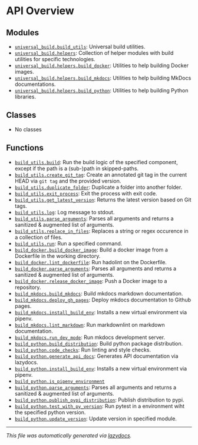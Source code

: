 <!-- markdownlint-disable -->

# API Overview

## Modules

- [`universal_build.build_utils`](./universal_build.build_utils.md#module-universal_buildbuild_utils): Universal build utilities.
- [`universal_build.helpers`](./universal_build.helpers.md#module-universal_buildhelpers): Collection of helper modules with build utilities for specific technologies.
- [`universal_build.helpers.build_docker`](./universal_build.helpers.build_docker.md#module-universal_buildhelpersbuild_docker): Utilities to help building Docker images.
- [`universal_build.helpers.build_mkdocs`](./universal_build.helpers.build_mkdocs.md#module-universal_buildhelpersbuild_mkdocs): Utilities to help building MkDocs documentations.
- [`universal_build.helpers.build_python`](./universal_build.helpers.build_python.md#module-universal_buildhelpersbuild_python): Utilities to help building Python libraries.

## Classes

- No classes

## Functions

- [`build_utils.build`](./universal_build.build_utils.md#function-build): Run the build logic of the specified component, except if the path is a (sub-)path in skipped-paths.
- [`build_utils.create_git_tag`](./universal_build.build_utils.md#function-create_git_tag): Create an annotated git tag in the current HEAD via `git tag` and the provided version.
- [`build_utils.duplicate_folder`](./universal_build.build_utils.md#function-duplicate_folder): Duplicate a folder into another folder.
- [`build_utils.exit_process`](./universal_build.build_utils.md#function-exit_process): Exit the process with exit code.
- [`build_utils.get_latest_version`](./universal_build.build_utils.md#function-get_latest_version): Returns the latest version based on Git tags.
- [`build_utils.log`](./universal_build.build_utils.md#function-log): Log message to stdout.
- [`build_utils.parse_arguments`](./universal_build.build_utils.md#function-parse_arguments): Parses all arguments and returns a sanitized & augmented list of arguments.
- [`build_utils.replace_in_files`](./universal_build.build_utils.md#function-replace_in_files): Replaces a string or regex occurence in a collection of files.
- [`build_utils.run`](./universal_build.build_utils.md#function-run): Run a specified command.
- [`build_docker.build_docker_image`](./universal_build.helpers.build_docker.md#function-build_docker_image): Build a docker image from a Dockerfile in the working directory.
- [`build_docker.lint_dockerfile`](./universal_build.helpers.build_docker.md#function-lint_dockerfile): Run hadolint on the Dockerfile.
- [`build_docker.parse_arguments`](./universal_build.helpers.build_docker.md#function-parse_arguments): Parses all arguments and returns a sanitized & augmented list of arguments.
- [`build_docker.release_docker_image`](./universal_build.helpers.build_docker.md#function-release_docker_image): Push a Docker image to a repository.
- [`build_mkdocs.build_mkdocs`](./universal_build.helpers.build_mkdocs.md#function-build_mkdocs): Build mkdocs markdown documentation.
- [`build_mkdocs.deploy_gh_pages`](./universal_build.helpers.build_mkdocs.md#function-deploy_gh_pages): Deploy mkdocs documentation to Github pages.
- [`build_mkdocs.install_build_env`](./universal_build.helpers.build_mkdocs.md#function-install_build_env): Installs a new virtual environment via pipenv.
- [`build_mkdocs.lint_markdown`](./universal_build.helpers.build_mkdocs.md#function-lint_markdown): Run markdownlint on markdown documentation.
- [`build_mkdocs.run_dev_mode`](./universal_build.helpers.build_mkdocs.md#function-run_dev_mode): Run mkdocs development server.
- [`build_python.build_distribution`](./universal_build.helpers.build_python.md#function-build_distribution): Build python package distribution.
- [`build_python.code_checks`](./universal_build.helpers.build_python.md#function-code_checks): Run linting and style checks.
- [`build_python.generate_api_docs`](./universal_build.helpers.build_python.md#function-generate_api_docs): Generates API documentation via lazydocs.
- [`build_python.install_build_env`](./universal_build.helpers.build_python.md#function-install_build_env): Installs a new virtual environment via pipenv.
- [`build_python.is_pipenv_environment`](./universal_build.helpers.build_python.md#function-is_pipenv_environment)
- [`build_python.parse_arguments`](./universal_build.helpers.build_python.md#function-parse_arguments): Parses all arguments and returns a sanitized & augmented list of arguments.
- [`build_python.publish_pypi_distribution`](./universal_build.helpers.build_python.md#function-publish_pypi_distribution): Publish distribution to pypi.
- [`build_python.test_with_py_version`](./universal_build.helpers.build_python.md#function-test_with_py_version): Run pytest in a environment wiht the specified python version.
- [`build_python.update_version`](./universal_build.helpers.build_python.md#function-update_version): Update version in specified module.


---

_This file was automatically generated via [lazydocs](https://github.com/ml-tooling/lazydocs)._
